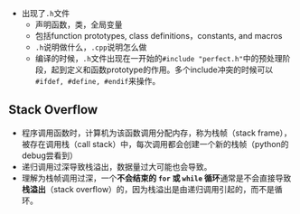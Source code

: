 - 出现了`.h`文件
	- 声明函数，类，全局变量
	- 包括function prototypes, class definitions，constants, and macros
	- `.h`说明做什么，`.cpp`说明怎么做
	- 编译的时候，`.h`文件出现在一开始的`#include "perfect.h"`中的预处理阶段，起到定义和函数prototype的作用。多个include冲突的时候可以`#ifdef, #define, #endif`来操作。

## Stack Overflow
- 程序调用函数时，计算机为该函数调用分配内存，称为栈帧（stack frame），被存在调用栈（call stack）中，每次调用都会创建一个新的栈帧（python的debug尝看到）
- 递归调用过深导致栈溢出，数据量过大可能也会导致。
- 理解为栈帧调用过深，一个**不会结束的 `for` 或 `while` 循环**通常是不会直接导致 **栈溢出**（stack overflow）的，因为栈溢出是由递归调用引起的，而不是循环。